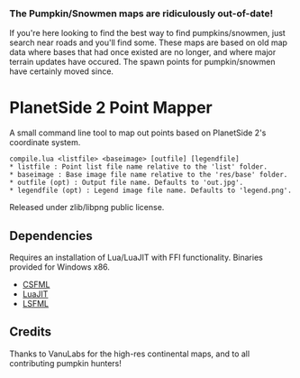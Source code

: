 ### The Pumpkin/Snowmen maps are ridiculously out-of-date!

If you're here looking to find the best way to find pumpkins/snowmen, just search near roads and you'll find some. These maps are based on old map data where bases that had once existed are no longer, and where major terrain updates have occured. The spawn points for pumpkin/snowmen have certainly moved since.


PlanetSide 2 Point Mapper
=========================

A small command line tool to map out points based on PlanetSide 2's coordinate system.
```
compile.lua <listfile> <baseimage> [outfile] [legendfile]
* listfile : Point list file name relative to the 'list' folder.
* baseimage : Base image file name relative to the 'res/base' folder.
* outfile (opt) : Output file name. Defaults to 'out.jpg'.
* legendfile (opt) : Legend image file name. Defaults to 'legend.png'.
```
Released under zlib/libpng public license.


Dependencies
------------

Requires an installation of Lua/LuaJIT with FFI functionality. Binaries provided for Windows x86.

* [CSFML](http://www.sfml-dev.org/)
* [LuaJIT](http://luajit.org/)
* [LSFML](https://github.com/ief015/LSFML)


Credits
---------------
Thanks to VanuLabs for the high-res continental maps, and to all contributing pumpkin hunters!
